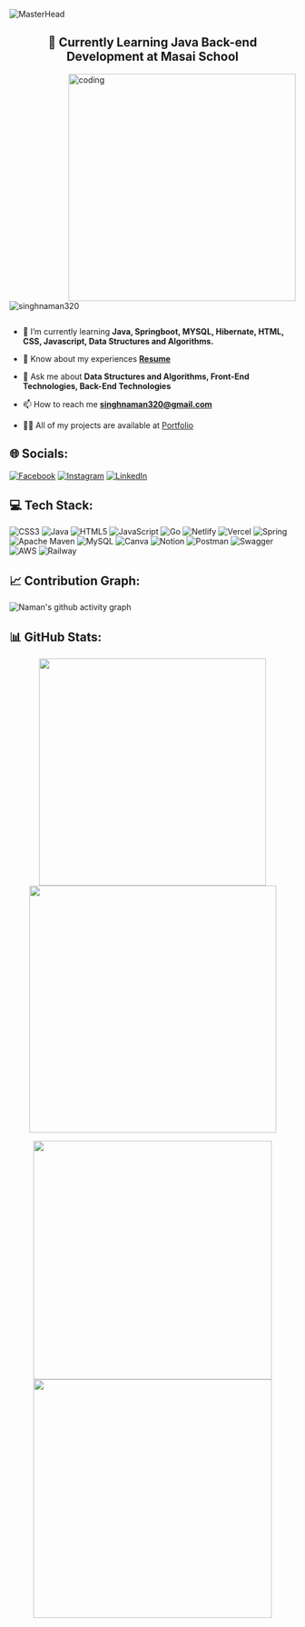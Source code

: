 <!--
**singhnaman320/singhnaman320** is a ✨ _special_ ✨ repository because its `README.md` (this file) appears on your GitHub profile.

Here are some ideas to get you started:

- 🔭 I’m currently working on ...
- 🌱 I’m currently learning ...
- 👯 I’m looking to collaborate on ...
- 🤔 I’m looking for help with ...
- 💬 Ask me about ...
- 📫 How to reach me: ...
- 😄 Pronouns: ...
- ⚡ Fun fact: ...
-->

<!-- <img src="https://readme-typing-svg.demolab.com?font=Fira+Code&size=32&duration=2800&pause=2000&color=A9FEF7&center=true&vCenter=true&width=940&lines=Hey%2C+I'm+Naman+and+Welcome+to+my+Profile" align="middle" alt="Hey, I'm Wesam and Welcome to my Profile👋 animated typed out" width="100%"/> -->


![MasterHead](https://thumbs.dreamstime.com/b/future-technology-concept-person-using-laptop-computer-future-technology-concept-person-using-laptop-249332126.jpg)

<!-- <h1 align="center">Hi 👋, I'm Naman Kumar Singh</h1> -->
<!-- <p>Aspiring Full Stack Web Developer who is analytical and meticulous. able to create full-stack online apps utilizing Java, Spring Boot, MySQL, and Hibernate on the backend and HTML, CSS, and JavaScript on the front end. Individuals who enjoy working in teams and are skilled at executing initiatives with a defined goal. I'm really interested in working as a software developer to enhance the user experience.</p> -->
<h2 align="center">🌱 Currently Learning Java Back-end Development at Masai School</h2>

<img align= "right" alt="coding" width= "400" src= "https://cdn.filestackcontent.com/efbSR18hT5uRKuo0zoMA">

<p align="left"> <img src="https://komarev.com/ghpvc/?username=singhnaman320&label=Profile%20views&color=0e75b6&style=flat" alt="singhnaman320" /> </p>

<p align="left"> <a href="https://twitter.com/" target="blank"><img src="https://img.shields.io/twitter/follow/?logo=twitter&style=for-the-badge" alt="" /></a> </p>

- 🌱 I’m currently learning **Java, Springboot, MYSQL, Hibernate, HTML, CSS, Javascript, Data Structures and Algorithms.**

- 📄 Know about my experiences **[Resume](https://1drv.ms/b/s!AjVEmfDOaqo9hiFqnTQmr9w8u1rb?e=3yeSZ7)**

- 💬 Ask me about **Data Structures and Algorithms, Front-End Technologies, Back-End Technologies**

- 📫 How to reach me **singhnaman320@gmail.com**

- 👨‍💻 All of my projects are available at <a href="https://singhnaman320.github.io" target="blank">Portfolio</a>

<!-- **[Portfolio](https://singhnaman320.github.io)** -->

## 🌐 Socials:
[![Facebook](https://img.shields.io/badge/Facebook-%231877F2.svg?logo=Facebook&logoColor=white)](https://facebook.com/namankumar.singh.3) 
[![Instagram](https://img.shields.io/badge/Instagram-%23E4405F.svg?logo=Instagram&logoColor=white)](https://instagram.com/im_singhnaman) 
[![LinkedIn](https://img.shields.io/badge/LinkedIn-%230077B5.svg?logo=linkedin&logoColor=white)](https://linkedin.com/in/naman-kumar-singh-38a669167) 


## 💻 Tech Stack:
![CSS3](https://img.shields.io/badge/css3-%231572B6.svg?style=for-the-badge&logo=css3&logoColor=white) 
![Java](https://img.shields.io/badge/java-%23ED8B00.svg?style=for-the-badge&logo=java&logoColor=white) 
![HTML5](https://img.shields.io/badge/html5-%23E34F26.svg?style=for-the-badge&logo=html5&logoColor=white) 
![JavaScript](https://img.shields.io/badge/javascript-%23323330.svg?style=for-the-badge&logo=javascript&logoColor=%23F7DF1E) 
![Go](https://img.shields.io/badge/go-%2300ADD8.svg?style=for-the-badge&logo=go&logoColor=white)
![Netlify](https://img.shields.io/badge/netlify-%23000000.svg?style=for-the-badge&logo=netlify&logoColor=#00C7B7) 
![Vercel](https://img.shields.io/badge/vercel-%23000000.svg?style=for-the-badge&logo=vercel&logoColor=white) 
![Spring](https://img.shields.io/badge/spring-%236DB33F.svg?style=for-the-badge&logo=spring&logoColor=white) 
![Apache Maven](https://img.shields.io/badge/Apache%20Maven-C71A36?style=for-the-badge&logo=Apache%20Maven&logoColor=white) 
![MySQL](https://img.shields.io/badge/mysql-%2300f.svg?style=for-the-badge&logo=mysql&logoColor=white) 
![Canva](https://img.shields.io/badge/Canva-%2300C4CC.svg?style=for-the-badge&logo=Canva&logoColor=white) 
![Notion](https://img.shields.io/badge/Notion-%23000000.svg?style=for-the-badge&logo=notion&logoColor=white) 
![Postman](https://img.shields.io/badge/Postman-FF6C37?style=for-the-badge&logo=postman&logoColor=white) 
![Swagger](https://img.shields.io/badge/-Swagger-%23Clojure?style=for-the-badge&logo=swagger&logoColor=white)
![AWS](https://img.shields.io/badge/AWS-%23FF9900.svg?style=for-the-badge&logo=amazon-aws&logoColor=white)
![Railway](https://img.shields.io/badge/railway-%23000000.svg?style=for-the-badge&logo=railway&logoColor=#00C7B7) 

## 📈 Contribution Graph:
![Naman's github activity graph](https://github-readme-activity-graph.cyclic.app/graph?username=singhnaman320&bg_color=0d1117&color=fb8c00&line=ebbe0b&point=ffffff&area=true&hide_border=true)

<!-- (https://github.com/singhnaman320/github-readme-activity-graph) -->
<!--red: #ff004f -->
<!-- default: 7feaf0 -->

## 📊 GitHub Stats:
<p align = "center">
  <img width = 400 src="https://github-readme-stats.vercel.app/api?username=singhnaman320&theme=dark&hide_border=false&include_all_commits=false&count_private=false" />
<img width = 435 src="https://github-readme-streak-stats.herokuapp.com/?user=singhnaman320&theme=dark&hide_border=false"/>
</p>

<p align = "center">
  
<!--   <img width = 340 src="https://github-readme-stats.vercel.app/api/top-langs/?username=singhnaman320&theme=dark&hide_border=false&include_all_commits=false&count_private=false&layout=compact"/> -->
  
  <img width = 420 src="https://github-profile-summary-cards.vercel.app/api/cards/repos-per-language?username=singhnaman320&theme=github_dark&hide_border=true"/>
  <img width = 420 src="https://github-profile-summary-cards.vercel.app/api/cards/most-commit-language?username=singhnaman320&theme=github_dark&hide_border=false"/>
  
</p>

<!-- OR -->

<!-- ![](https://github-readme-stats.vercel.app/api?username=singhnaman320&theme=dark&hide_border=false&include_all_commits=false&count_private=false)<br/>
![](https://github-readme-streak-stats.herokuapp.com/?user=singhnaman320&theme=dark&hide_border=false)<br/>
![](https://github-readme-stats.vercel.app/api/top-langs/?username=singhnaman320&theme=dark&hide_border=false&include_all_commits=false&count_private=false&layout=compact) -->
